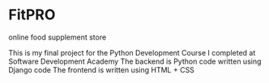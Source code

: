 # FitPRO
online food supplement store

This is my final project for the Python Development Course I completed at Software Development Academy
The backend is Python code written using Django code
The frontend is written using HTML + CSS
